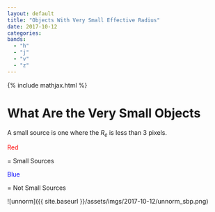 ```yaml
---
layout: default
title: "Objects With Very Small Effective Radius"
date: 2017-10-12
categories:
bands:
  - "h"
  - "j"
  - "v"
  - "z"
---
```


{% include mathjax.html  %}


# What Are the Very Small Objects

A small source is one where the $R_e$ is less than 3 pixels.

<p style="color:red">Red</p>= Small Sources

<p style="color:blue">Blue</p>= Not Small Sources


![unnorm]({{ site.baseurl }}/assets/imgs/2017-10-12/unnorm_sbp.png)

